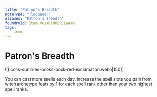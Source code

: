 ```yaml
---
title: "Patron's Breadth"
noteType: ":luggage:"
aliases: "Patron's Breadth"
foundryId: Item.VGsXRINUERJ1aWVM
tags:
  - Item
---
```


# Patron's Breadth
![[icons-sundries-books-book-red-exclamation.webp|150]]

You can cast more spells each day. Increase the spell slots you gain from witch archetype feats by 1 for each spell rank other than your two highest spell ranks.
